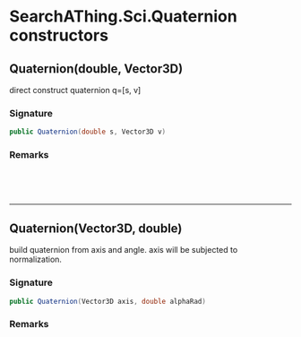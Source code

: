 # SearchAThing.Sci.Quaternion constructors
## Quaternion(double, Vector3D)
direct construct quaternion q=[s, v]

### Signature
```csharp
public Quaternion(double s, Vector3D v)
```
### Remarks


<p>&nbsp;</p>
<p>&nbsp;</p>
<hr/>

## Quaternion(Vector3D, double)
build quaternion from axis and angle.
            axis will be subjected to normalization.

### Signature
```csharp
public Quaternion(Vector3D axis, double alphaRad)
```
### Remarks

